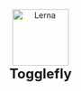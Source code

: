 
<div align="center" style="">
  <img alt="Lerna" src="https://i.imgur.com/sYxcbCb.png" height="100">
  <h3 style="font-weight: bold; font-size: 1.5rem; margin-top: 0px">Togglefly</h3>
</div>

[//]: # (### General Documentation)

[//]: # (- [Avaliabel Packages]&#40;/docs/packages.md&#41;)

[//]: # (Togglefly is an Open Source Project that allows you to deploy a Feature Toggle System through AWS technologies such as DynamoDB and Lambda Functions. This project includes those features:)

[//]: # ()
[//]: # ()
[//]: # (- 👌 Almost no configuration)

[//]: # ()
[//]: # (- 🤖 Simple RESTful API integration)

[//]: # ()
[//]: # (- 🚚 Isolated CLI)

[//]: # ()
[//]: # (- ❤️ GUI visualization included)

[//]: # ()
[//]: # (- 😍 Awesome DX inclined framework)

[//]: # ()
[//]: # ()
[//]: # (## Installation and Configuration)

[//]: # ()
[//]: # ()
[//]: # (```shell)

[//]: # ()
[//]: # (npm install -g @togglefly/cli)

[//]: # ()
[//]: # (```)

[//]: # ()
[//]: # ()
[//]: # (After that you can check if everything is working with `togglefly --version` or `tgf --version`.)

[//]: # ()
[//]: # ()
[//]: # (If it is working, then you can create an IAM user with full DynamoDB and Lambda Functions privilegies in your AWS console and set it up locally in your computer.)

[//]: # ()
[//]: # ()
[//]: # (## Usage)

[//]: # ()
[//]: # ()
[//]: # (You can deploy your AWS Lambda Functions with this command:)

[//]: # ()
[//]: # ()
[//]: # (```shell)

[//]: # ()
[//]: # (tgf deploy --region sa-east-1)

[//]: # ()
[//]: # (```)

[//]: # ()
[//]: # ()
[//]: # (If you want to test these features locally, you can launch it through `tgf launch`. If you don't provide the `local` as `true` Togglefly will use your AWS Cloud account. Otherwise, it will run an local instance of DynamoDB so you can test it. )

[//]: # ()
[//]: # ()
[//]: # (```shell)

[//]: # ()
[//]: # (tgf launch --local true)

[//]: # ()
[//]: # (```)

[//]: # ()
[//]: # ()
[//]: # (## Supported API)

[//]: # ()
[//]: # ()
[//]: # (This project supports the following relationships:)

[//]: # ()
[//]: # ()
[//]: # (- Features and Systems relationship )

[//]: # ()
[//]: # (- Features and Allowed Roles relationship )

[//]: # ()
[//]: # (- Users and Roles relationship)

[//]: # ()
[//]: # ()
[//]: # (## Support and Community)

[//]: # ()
[//]: # ()
[//]: # (If this project is useful for you or for your company, please consider supporting our project through sponsorship. Pull Request are welcome. )
